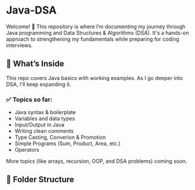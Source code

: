 # Java-DSA

Welcome! 👋 This repository is where I’m documenting my journey through Java programming and Data Structures & Algorithms (DSA). It's a hands-on approach to strengthening my fundamentals while preparing for coding interviews.

## 🚀 What’s Inside
This repo covers Java basics with working examples. As I go deeper into DSA, I'll keep expanding it.

### ✅ Topics so far:
- Java syntax & boilerplate
- Variables and data types
- Input/Output in Java
- Writing clean comments
- Type Casting, Converion & Promotion
- Simple Programs (Sum, Product, Area, etc.)
- Operators

More topics (like arrays, recursion, OOP, and DSA problems) coming soon.

## 📁 Folder Structure
